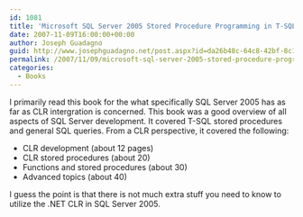 ```yaml
---
id: 1081
title: 'Microsoft SQL Server 2005 Stored Procedure Programming in T-SQL &amp;amp; .NET'
date: 2007-11-09T16:00:00+00:00
author: Joseph Guadagno
guid: http://www.josephguadagno.net/post.aspx?id=da26b48c-64c8-42bf-8c12-ee22b792b83e
permalink: /2007/11/09/microsoft-sql-server-2005-stored-procedure-programming-in-t-sql-amp-net/
categories:
  - Books
---
```

I primarily read this book for the what specifically SQL Server 2005 has as far as CLR intergration is concerned. This book was a good overview of all aspects of SQL Server development. It covered T-SQL stored procedures and general SQL queries. From a CLR perspective, it covered the following:

* CLR development (about 12 pages)
* CLR stored procedures (about 20)
* Functions and stored procedures (about 30)
* Advanced topics (about 40)

I guess the point is that there is not much extra stuff you need to know to utilize the .NET CLR in SQL Server 2005.